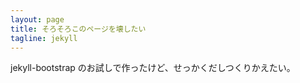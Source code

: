```yaml
---
layout: page
title: そろそろこのページを壊したい
tagline: jekyll
---
```

jekyll-bootstrap のお試しで作ったけど、せっかくだしつくりかえたい。
